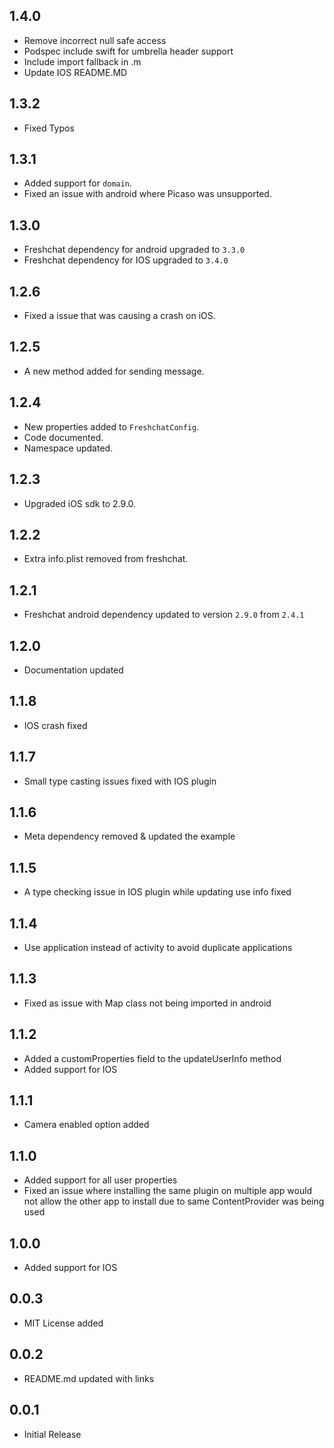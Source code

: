 ## 1.4.0

- Remove incorrect null safe access
- Podspec include swift for umbrella header support
- Include import fallback in .m
- Update IOS README.MD

## 1.3.2

- Fixed Typos

## 1.3.1

- Added support for `domain`.
- Fixed an issue with android where Picaso was unsupported.

## 1.3.0

- Freshchat dependency for android upgraded to `3.3.0`
- Freshchat dependency for IOS upgraded to `3.4.0`

## 1.2.6

- Fixed a issue that was causing a crash on iOS.

## 1.2.5

- A new method added for sending message.

## 1.2.4

- New properties added to `FreshchatConfig`.
- Code documented.
- Namespace updated.

## 1.2.3

- Upgraded iOS sdk to 2.9.0.

## 1.2.2

- Extra info.plist removed from freshchat.

## 1.2.1

- Freshchat android dependency updated to version `2.9.0` from `2.4.1`

## 1.2.0

- Documentation updated

## 1.1.8

- IOS crash fixed

## 1.1.7

- Small type casting issues fixed with IOS plugin

## 1.1.6

- Meta dependency removed & updated the example

## 1.1.5

- A type checking issue in IOS plugin while updating use info fixed

## 1.1.4

- Use application instead of activity to avoid duplicate applications

## 1.1.3

- Fixed as issue with Map class not being imported in android

## 1.1.2

- Added a customProperties field to the updateUserInfo method
- Added support for IOS

## 1.1.1

- Camera enabled option added

## 1.1.0

- Added support for all user properties
- Fixed an issue where installing the same plugin on multiple app would not allow the other app to install due to same ContentProvider was being used

## 1.0.0

- Added support for IOS

## 0.0.3

- MIT License added

## 0.0.2

- README.md updated with links

## 0.0.1

- Initial Release
